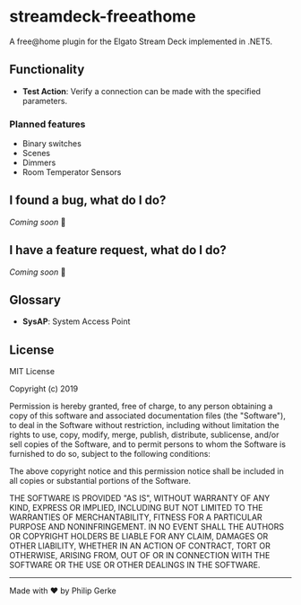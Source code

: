# streamdeck-freeathome #

A free@home plugin for the Elgato Stream Deck implemented in .NET5.

 ## Functionality ##

* **Test Action**: Verify a connection can be made with the specified parameters.

### Planned features ###

* Binary switches
* Scenes
* Dimmers
* Room Temperator Sensors

 ## I found a bug, what do I do? ##
 *Coming soon* 👀

 ## I have a feature request, what do I do? ##
*Coming soon* 👀

## Glossary ##

* **SysAP**: System Access Point

## License ##
MIT License

Copyright (c) 2019

Permission is hereby granted, free of charge, to any person obtaining a copy of this software and associated documentation files (the "Software"), to deal in the Software without restriction, including without limitation the rights to use, copy, modify, merge, publish, distribute, sublicense, and/or sell copies of the Software, and to permit persons to whom the Software is furnished to do so, subject to the following conditions:

The above copyright notice and this permission notice shall be included in all copies or substantial portions of the Software.

THE SOFTWARE IS PROVIDED "AS IS", WITHOUT WARRANTY OF ANY KIND, EXPRESS OR IMPLIED, INCLUDING BUT NOT LIMITED TO THE WARRANTIES OF MERCHANTABILITY, FITNESS FOR A PARTICULAR PURPOSE AND NONINFRINGEMENT. IN NO EVENT SHALL THE AUTHORS OR COPYRIGHT HOLDERS BE LIABLE FOR ANY CLAIM, DAMAGES OR OTHER LIABILITY, WHETHER IN AN ACTION OF CONTRACT, TORT OR OTHERWISE, ARISING FROM, OUT OF OR IN CONNECTION WITH THE SOFTWARE OR THE USE OR OTHER DEALINGS IN THE SOFTWARE.

<hr>

Made with ❤ by Philip Gerke